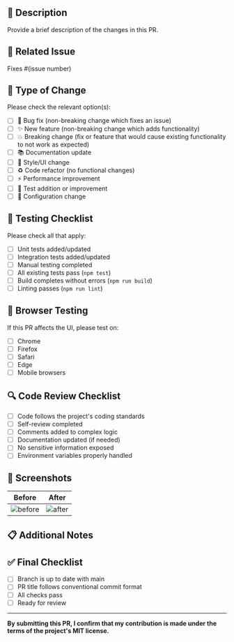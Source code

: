 ## 📝 Description

Provide a brief description of the changes in this PR.

<!-- 
Please include:
- What changed and why
- Which issue this PR addresses (if applicable)
- Any important implementation details
-->

## 🔗 Related Issue

<!-- If this PR addresses an issue, link it here -->
Fixes #(issue number)

## 🧪 Type of Change

Please check the relevant option(s):

- [ ] 🐛 Bug fix (non-breaking change which fixes an issue)
- [ ] ✨ New feature (non-breaking change which adds functionality)
- [ ] 💥 Breaking change (fix or feature that would cause existing functionality to not work as expected)
- [ ] 📚 Documentation update
- [ ] 🎨 Style/UI change
- [ ] ♻️ Code refactor (no functional changes)
- [ ] ⚡ Performance improvement
- [ ] 🧪 Test addition or improvement
- [ ] 🔧 Configuration change

## 🧪 Testing Checklist

Please check all that apply:

- [ ] Unit tests added/updated
- [ ] Integration tests added/updated
- [ ] Manual testing completed
- [ ] All existing tests pass (`npm test`)
- [ ] Build completes without errors (`npm run build`)
- [ ] Linting passes (`npm run lint`)

## 📱 Browser Testing

If this PR affects the UI, please test on:

- [ ] Chrome
- [ ] Firefox
- [ ] Safari
- [ ] Edge
- [ ] Mobile browsers

## 🔍 Code Review Checklist

- [ ] Code follows the project's coding standards
- [ ] Self-review completed
- [ ] Comments added to complex logic
- [ ] Documentation updated (if needed)
- [ ] No sensitive information exposed
- [ ] Environment variables properly handled

## 📸 Screenshots

<!-- If this PR includes UI changes, please include before/after screenshots -->

| Before | After |
| ------ | ----- |
| ![before](url) | ![after](url) |

## 📋 Additional Notes

<!-- Any additional information, context, or concerns -->

## ✅ Final Checklist

- [ ] Branch is up to date with main
- [ ] PR title follows conventional commit format
- [ ] All checks pass
- [ ] Ready for review

---

**By submitting this PR, I confirm that my contribution is made under the terms of the project's MIT license.** 
